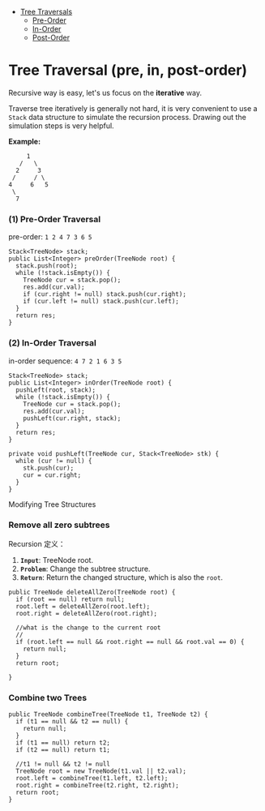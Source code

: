 + [Tree Traversals]()
  + [Pre-Order]()
  + [In-Order]()
  + [Post-Order]()

 # Tree Traversal (pre, in, post-order)
 
 Recursive way is easy, let's us focus on the **iterative** way. 
 
 Traverse tree iteratively is generally not hard, it is very convenient to use a `Stack` data structure to simulate the recursion process. 
 Drawing out the simulation steps is very helpful. 
 
 **Example:**
 ```
      1 
    /   \
   2     3
  /     / \
 4     6   5 
  \ 
   7
```

### (1) Pre-Order Traversal 

pre-order:   `1 2 4 7 3 6 5`

```
Stack<TreeNode> stack; 
public List<Integer> preOrder(TreeNode root) {
  stack.push(root); 
  while (!stack.isEmpty()) {
    TreeNode cur = stack.pop(); 
    res.add(cur.val); 
    if (cur.right != null) stack.push(cur.right); 
    if (cur.left != null) stack.push(cur.left); 
  }
  return res; 
}
```
 
### (2) In-Order Traversal 

in-order sequence: `4 7 2 1 6 3 5` 
```
Stack<TreeNode> stack; 
public List<Integer> inOrder(TreeNode root) {
  pushLeft(root, stack); 
  while (!stack.isEmpty()) {
    TreeNode cur = stack.pop(); 
    res.add(cur.val); 
    pushLeft(cur.right, stack); 
  }
  return res; 
}

private void pushLeft(TreeNode cur, Stack<TreeNode> stk) {
  while (cur != null) {
    stk.push(cur); 
    cur = cur.right; 
  }
}
```

Modifying Tree Structures

### Remove all zero subtrees 

Recursion 定义：
1. **`Input`**: TreeNode root.
2. **`Problem`**: Change the subtree structure. 
3. **`Return`**: Return the changed structure, which is also the `root`.

```
public TreeNode deleteAllZero(TreeNode root) {
  if (root == null) return null; 
  root.left = deleteAllZero(root.left); 
  root.right = deleteAllZero(root.right); 
  
  //what is the change to the current root 
  //
  if (root.left == null && root.right == null && root.val == 0) {
    return null; 
  }
  return root; 
  
}
```

### Combine two Trees 

```
public TreeNode combineTree(TreeNode t1, TreeNode t2) {
  if (t1 == null && t2 == null) {
    return null;
  }
  if (t1 == null) return t2; 
  if (t2 == null) return t1; 
  
  //t1 != null && t2 != null  
  TreeNode root = new TreeNode(t1.val || t2.val); 
  root.left = combineTree(t1.left, t2.left); 
  root.right = combineTree(t2.right, t2.right);
  return root; 
} 
```
